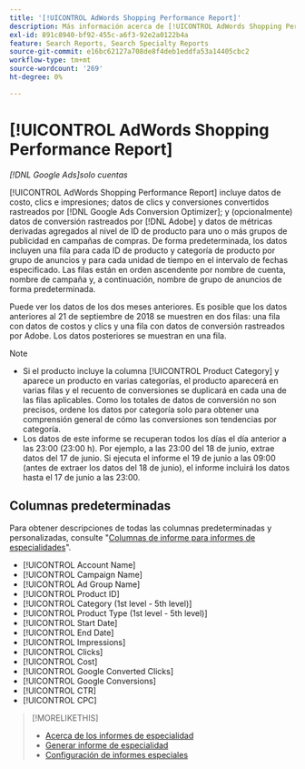 ```yaml
---
title: '[!UICONTROL AdWords Shopping Performance Report]'
description: Más información acerca de [!UICONTROL AdWords Shopping Performance Report].
exl-id: 891c8940-bf92-455c-a6f3-92e2a0122b4a
feature: Search Reports, Search Specialty Reports
source-git-commit: e16bc62127a708de8f4deb1eddfa53a14405cbc2
workflow-type: tm+mt
source-wordcount: '269'
ht-degree: 0%

---
```


# [!UICONTROL AdWords Shopping Performance Report]

*[!DNL Google Ads]solo cuentas*

[!UICONTROL AdWords Shopping Performance Report] incluye datos de costo, clics e impresiones; datos de clics y conversiones convertidos rastreados por [!DNL Google Ads Conversion Optimizer]; y (opcionalmente) datos de conversión rastreados por [!DNL Adobe] y datos de métricas derivadas agregados al nivel de ID de producto para uno o más grupos de publicidad en campañas de compras. De forma predeterminada, los datos incluyen una fila para cada ID de producto y categoría de producto por grupo de anuncios y para cada unidad de tiempo en el intervalo de fechas especificado. Las filas están en orden ascendente por nombre de cuenta, nombre de campaña y, a continuación, nombre de grupo de anuncios de forma predeterminada.

Puede ver los datos de los dos meses anteriores. Es posible que los datos anteriores al 21 de septiembre de 2018 se muestren en dos filas: una fila con datos de costos y clics y una fila con datos de conversión rastreados por Adobe. Los datos posteriores se muestran en una fila.

>[!NOTE]
>
>* Si el producto incluye la columna [!UICONTROL Product Category] y aparece un producto en varias categorías, el producto aparecerá en varias filas y el recuento de conversiones se duplicará en cada una de las filas aplicables. Como los totales de datos de conversión no son precisos, ordene los datos por categoría solo para obtener una comprensión general de cómo las conversiones son tendencias por categoría.
>* Los datos de este informe se recuperan todos los días el día anterior a las 23:00 (23:00 h). Por ejemplo, a las 23:00 del 18 de junio, extrae datos del 17 de junio. Si ejecuta el informe el 19 de junio a las 09:00 (antes de extraer los datos del 18 de junio), el informe incluirá los datos hasta el 17 de junio a las 23:00.

## Columnas predeterminadas

Para obtener descripciones de todas las columnas predeterminadas y personalizadas, consulte &quot;[Columnas de informe para informes de especialidades](specialty-report-columns.md)&quot;.

* [!UICONTROL Account Name]
* [!UICONTROL Campaign Name]
* [!UICONTROL Ad Group Name]
* [!UICONTROL Product ID]
* [!UICONTROL Category (1st level - 5th level)]
* [!UICONTROL Product Type (1st level - 5th level)]
* [!UICONTROL Start Date]
* [!UICONTROL End Date]
* [!UICONTROL Impressions]
* [!UICONTROL Clicks]
* [!UICONTROL Cost]
* [!UICONTROL Google Converted Clicks]
* [!UICONTROL Google Conversions]
* [!UICONTROL CTR]
* [!UICONTROL CPC]

>[!MORELIKETHIS]
>
>* [Acerca de los informes de especialidad](specialty-report-about.md)
>* [Generar informe de especialidad](specialty-report-generate.md)
>* [Configuración de informes especiales](specialty-report-settings.md)
